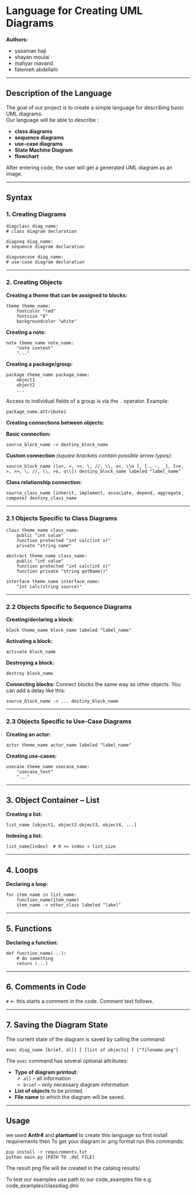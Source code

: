 # Language for Creating UML Diagrams

**Authors:**  
- yasaman haji  
- shayan moulai
- mahyar niavand  
- fatemeh abdellahi 

---

## Description of the Language

The goal of our project is to create a simple language for describing basic UML diagrams.  
Our language will be able to describe :
- **class diagrams**
- **sequence diagrams**
- **use-case diagrams**  
- **State Machine Diagram**  
- **flowchart**  

After entering code, the user will get a generated UML diagram as an image.  

---


## Syntax

### 1. Creating Diagrams

```
diagclass diag_name:
# class diagram declaration

diagseq diag_name:
# sequence diagram declaration

diagusecase diag_name:
# use-case diagram declaration
```
---

### 2. Creating Objects

**Creating a theme that can be assigned to blocks:**
```
theme theme_name:
    fontcolor "red"
    fontsize "8"
    backgroundcolor "white"
```

**Creating a note:**
```
note theme_name note_name:
    "note content"
    "..."
```

**Creating a package/group:**
```
package theme_name package_name:
    object1
    object2
    ...
```

Access to individual fields of a group is via the `.` operator. Example:
```
package_name.attribute1
```

**Creating connections between objects:**

**Basic connection:**
```
source_block_name -> destiny_block_name
```

**Custom connection** *(square brackets contain possible arrow types)*:
```
source_block_name ([x<, <, <<, \, //, \\, o<, \\o ], [., -, _], [>x, >, >>, \, //, \\, >o, o\\]) destiny_block_name labeled "label_name"
```

**Class relationship connection:**
```
source_class_name [inherit, implement, associate, depend, aggregate, compose] destiny_class_name
```

---

### 2.1 Objects Specific to Class Diagrams

```
class theme_name class_name:
    public "int value"
    function protected "int calc(int x)"
    private "string name"

abstract theme_name class_name:
    public "int value"
    function protected "int calc(int x)"
    function private "string getName()"

interface theme_name interface_name:
    "int calc(string source)"
```

---

### 2.2 Objects Specific to Sequence Diagrams

**Creating/declaring a block:**
```
block theme_name block_name labeled "label_name"
```

**Activating a block:**
```
activate block_name
```

**Destroying a block:**
```
destroy block_name
```

**Connecting blocks:**
Connect blocks the same way as other objects. You can add a delay like this:
```
source_block_name -> ... destiny_block_name
```

---

### 2.3 Objects Specific to Use-Case Diagrams

**Creating an actor:**
```
actor theme_name actor_name labeled "label_name"
```

**Creating use-cases:**
```
usecase theme_name usecase_name:
    "usecase_text"
    "..."
```

---

## 3. Object Container – List

**Creating a list:**
```
list_name [object1, object2.object3, object4, ...]
```

**Indexing a list:**
```
list_name[index]  # 0 <= index < list_size
```

---

## 4. Loops

**Declaring a loop:**
```
for item_name in list_name:
    function_name(item_name)
    item_name -> other_class labeled "label"
```

---

## 5. Functions

**Declaring a function:**
```
def function_name(...):
    # do something
    return (...)
```

---

## 6. Comments in Code

`#` ← this starts a comment in the code. Comment text follows.

---

## 7. Saving the Diagram State

The current state of the diagram is saved by calling the command:
```
exec diag_name [brief, all] [ [list of objects] ] ["filename.png"]
```

The `exec` command has several optional attributes:

- **Type of diagram printout**:  
  - `all` – all information  
  - `brief` – only necessary diagram information
- **List of objects** to be printed.
- **File name** to which the diagram will be saved.

---

## Usage

we used **Antlr4** and **plantuml** to create this language so first install requirements then To get your diagram in .png format run this commands:

```
pip install -r requirements.txt
python main.py [PATH TO .dml FILE]
```

The result png file will be created in the catalog results/

To test our examples use path to our code_examples file e.g. code_examples/classdiag.dml
